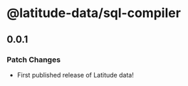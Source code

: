 # @latitude-data/sql-compiler

## 0.0.1

### Patch Changes

- First published release of Latitude data!
